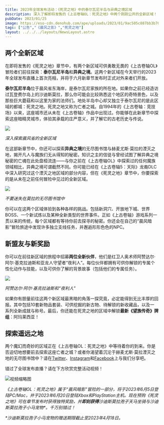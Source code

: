 ```yaml
---
title: 2023年全球发布活动：《死灵之地》中的泰尔瓦尼半岛与异典之境区域
description: 深入了解即将发售的《上古卷轴OL：死灵之地》中两个刚刚公开的全新区域！ 
pubDate: 2023/01/25
image: https://eso-cdn.denohub.com/ape/uploads/2023/01/9ac505c887bb3b706b7686794b6fc4f7.jpg
tags: ["公告","《晨风之影》","死灵之地"]
layout: ../../../layouts/NewsLayout.astro
---
```


## 两个全新区域

在即将发售的《死灵之地》章节中，有两个新区域可供勇敢无畏的《上古卷轴OL》冒险者们前往探索：**泰尔瓦尼半岛**和**异典之境**。这两个新区域在今天举行的2023年全球发布直播上首次亮相，并将于六月新章节发布时正式对外来者们开放。

**泰尔瓦尼半岛**位于晨风省东海岸，是泰尔瓦尼家族的所在地。如果你之前已经造访过瓦登费尔岛上的沙迪斯莫拉，那么你可能会比较熟悉这个地区的奇特景色，以及那些巨大蘑菇和以这里为家的法师们。地处半岛中心却又独立于泰尔瓦尼的是此区域的都城：死灵之地。死灵之地又称为亡者之城。自1994年的《上古卷轴：竞技场》以来，这座城市还从未在《上古卷轴》作品中出现过。你能够在此新章节中探索这座暗精灵城市，体验其承载的庄严意义，并了解它的古老历史与传说。

![](https://eso-cdn.denohub.com/ape/uploads/2023/01/9d0e781258f560f12443867c41981257290950.jpg)

<p class="text-gray-500 text-sm text-center"><i>深入探索晨风省的全新区域</i></p>

在这部新章节中，你还可以探索**异典之境**的无尽图书馆与赫麦尤斯·莫拉的湮灭之地，揭开凡人与魔族们无从得知的秘密。知识之主的信徒与曾经试图了解异典之境秘密的亡魂在此处盘桓流连——与你之前在《上古卷轴OL》中探索过的任何魔族领域相比，异典之境可谓截然不同。你可能已经在《上古卷轴5：天际》龙裔DLC中深入研究过这个湮灭之地区域的部分内容，但在《死灵之地》章节中，你要探索的是从未在之前任何冒险中见过的全新区域。

![](https://eso-cdn.denohub.com/ape/uploads/2023/01/258247049ad14aa8805c12c8d7e05cc3.jpg)

<p class="text-gray-500 text-sm text-center"><i>不要迷失在莫拉的无尽图书馆中</i></p>

你可以在这两个区域体验到各种各样的挑战。包括新洞穴、开放地下城、世界BOSS、一个新试炼以及某种全新类型的世界事件。正如《上古卷轴》游戏系列一贯以来的传统，每个区域都有等待你前去探寻的秘密。你还会在自己的“晨风暗影”冒险旅途中发现许多独立支线任务，并邂逅形形色色的NPC。

## 新盟友与新奖励

你可以在前往新区域的旅程中招募**两位全新伙伴**，他们是红卫人奥术师阿赞达尔·阿尔·基克拉迪斯和亚龙人守望者“夜利人”。每位伙伴都拥有可供你解锁的专属个性化动作与技能，以及可供你了解的背景故事（包括他们的专属任务）。

![](https://eso-cdn.denohub.com/ape/uploads/2023/01/16eca308c332ceb72b3408f4b9b60829.jpg)

<p class="text-gray-500 text-sm text-center"><i>阿赞达尔·阿尔·基克拉迪斯和“夜利人”</i></p>

如果你有胆量前往这两个新区域最黑暗的角落一探究竟，必定能得到无比丰厚的回报。其中包括10套新物品套装、可供挖掘的新古物、待解锁的新收藏品，以及一系列全新成就与称号。最后，你还能在死灵之地的区域中解锁**最新《望族传奇》牌组**：阿玛莱西亚！

## 探索遥远之地

两个魔幻而奇妙的区域正在《上古卷轴OL：死灵之地》中等待着你的到来。你是否迫切地想要前去探索这座亡者之城？或者你渴望着沉沦于赫麦尤斯·莫拉湮灭之地的无尽图书馆中？请在[Twitter](https://twitter.com/TESOnline)、[Instagram](https://www.instagram.com/elderscrollsonline/)和[Facebook](https://www.facebook.com/elderscrollsonline)上与我们分享吧。

错过了全球发布直播？请在下方欣赏完整活动视频！

![视频缩略图](https://i.ytimg.com/vi/TdStuXBu9wY/maxresdefault.jpg)

_《上古卷轴OL：死灵之地》属于“晨风暗影”冒险的一部分，将于2023年6月5日登陆PC/Mac，并于2023年6月20日登陆Xbox和PlayStation主机。现在预购《死灵之地》可在章节发布时获得独特奖励，并**即刻获得**沙迪斯莫拉孢子天马坐骑与沙迪斯莫拉孢子小马宠物\*。千万别错过！_

_\*沙迪斯莫拉孢子小马宠物的赠送期限截止至2023年4月18日。_

